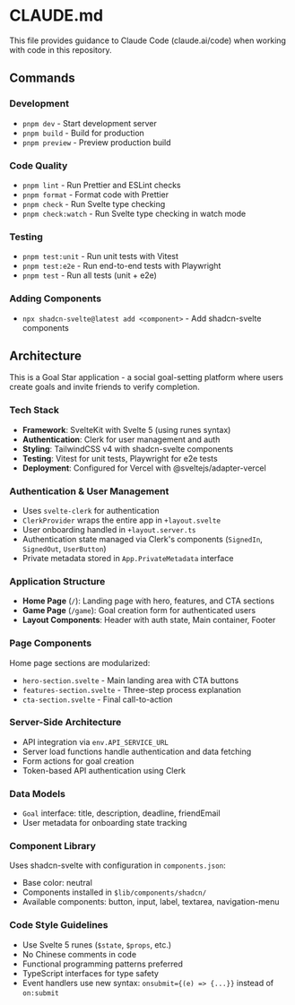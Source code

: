 # CLAUDE.md

This file provides guidance to Claude Code (claude.ai/code) when working with code in this repository.

## Commands

### Development
- `pnpm dev` - Start development server
- `pnpm build` - Build for production
- `pnpm preview` - Preview production build

### Code Quality
- `pnpm lint` - Run Prettier and ESLint checks
- `pnpm format` - Format code with Prettier
- `pnpm check` - Run Svelte type checking
- `pnpm check:watch` - Run Svelte type checking in watch mode

### Testing
- `pnpm test:unit` - Run unit tests with Vitest
- `pnpm test:e2e` - Run end-to-end tests with Playwright
- `pnpm test` - Run all tests (unit + e2e)

### Adding Components
- `npx shadcn-svelte@latest add <component>` - Add shadcn-svelte components

## Architecture

This is a Goal Star application - a social goal-setting platform where users create goals and invite friends to verify completion.

### Tech Stack
- **Framework**: SvelteKit with Svelte 5 (using runes syntax)
- **Authentication**: Clerk for user management and auth
- **Styling**: TailwindCSS v4 with shadcn-svelte components
- **Testing**: Vitest for unit tests, Playwright for e2e tests
- **Deployment**: Configured for Vercel with @sveltejs/adapter-vercel

### Authentication & User Management
- Uses `svelte-clerk` for authentication
- `ClerkProvider` wraps the entire app in `+layout.svelte`
- User onboarding handled in `+layout.server.ts`
- Authentication state managed via Clerk's components (`SignedIn`, `SignedOut`, `UserButton`)
- Private metadata stored in `App.PrivateMetadata` interface

### Application Structure
- **Home Page** (`/`): Landing page with hero, features, and CTA sections
- **Game Page** (`/game`): Goal creation form for authenticated users
- **Layout Components**: Header with auth state, Main container, Footer

### Page Components
Home page sections are modularized:
- `hero-section.svelte` - Main landing area with CTA buttons
- `features-section.svelte` - Three-step process explanation
- `cta-section.svelte` - Final call-to-action

### Server-Side Architecture
- API integration via `env.API_SERVICE_URL`
- Server load functions handle authentication and data fetching
- Form actions for goal creation
- Token-based API authentication using Clerk

### Data Models
- `Goal` interface: title, description, deadline, friendEmail
- User metadata for onboarding state tracking

### Component Library
Uses shadcn-svelte with configuration in `components.json`:
- Base color: neutral
- Components installed in `$lib/components/shadcn/`
- Available components: button, input, label, textarea, navigation-menu

### Code Style Guidelines
- Use Svelte 5 runes (`$state`, `$props`, etc.)
- No Chinese comments in code
- Functional programming patterns preferred
- TypeScript interfaces for type safety
- Event handlers use new syntax: `onsubmit={(e) => {...}}` instead of `on:submit`